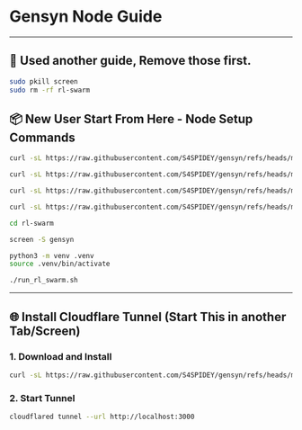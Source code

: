 # Gensyn Node Guide


---

## 📍 Used another guide, Remove those first. 

```bash
sudo pkill screen
sudo rm -rf rl-swarm
```


## 📦 New User Start From Here - Node Setup Commands

```bash
curl -sL https://raw.githubusercontent.com/S4SPIDEY/gensyn/refs/heads/main/gistfile1.txt | bash
```
```bash
curl -sL https://raw.githubusercontent.com/S4SPIDEY/gensyn/refs/heads/main/grpo-qwen-2.5-0.5b-deepseek-r1.yaml -o rl-swarm/hivemind_exp/configs/mac/grpo-qwen-2.5-0.5b-deepseek-r1.yaml
```
```bash
curl -sL https://raw.githubusercontent.com/S4SPIDEY/gensyn/refs/heads/main/layout.tsx -o rl-swarm/modal-login/app/layout.tsx
```
```bash
curl -sL https://raw.githubusercontent.com/S4SPIDEY/gensyn/refs/heads/main/page.tsx -o rl-swarm/modal-login/app/page.tsx
```
```bash
cd rl-swarm
```
```bash
screen -S gensyn
```
```bash
python3 -m venv .venv
source .venv/bin/activate
```
```bash
./run_rl_swarm.sh
```

---

## 🌐 Install Cloudflare Tunnel (Start This in another Tab/Screen) 

### 1. Download and Install 
```bash
curl -sL https://raw.githubusercontent.com/S4SPIDEY/gensyn/refs/heads/main/install-firewall-cloudflared.sh | bash
```

### 2. Start Tunnel
```bash
cloudflared tunnel --url http://localhost:3000
```
